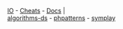 [IO](https://github.com/cylmat/cylmat.github.io) - [Cheats](https://github.com/cylmat/cheats) - [Docs](https://github.com/cylmat/docs)  |  
[algorithms-ds](https://github.com/cylmat/algorithms-ds) - [phpatterns](https://github.com/cylmat/phpatterns) - [symplay](https://github.com/cylmat/symplay)

<!--
**cylmat/cylmat** is a ✨ _special_ ✨ repository because its `README.md` (this file) appears on your GitHub profile.

Here are some ideas to get you started:

- 🔭 I’m currently working on ...
- 🌱 I’m currently learning ...
- 👯 I’m looking to collaborate on ...
- 🤔 I’m looking for help with ...
- 💬 Ask me about ...
- 📫 How to reach me: ...
- 😄 Pronouns: ...
- ⚡ Fun fact: ...
-->
